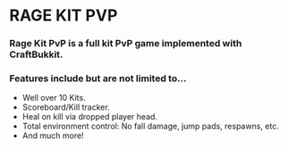 # RAGE KIT PVP

### Rage Kit PvP is a full kit PvP game implemented with CraftBukkit.

### Features include but are not limited to...

* Well over 10 Kits.
* Scoreboard/Kill tracker.
* Heal on kill via dropped player head.
* Total environment control: No fall damage, jump pads, respawns, etc.
* And much more!
